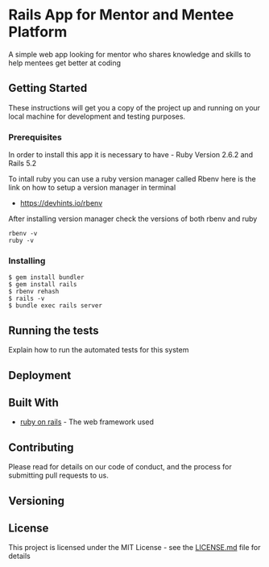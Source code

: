 # Rails App for Mentor and Mentee Platform 

A simple web app looking for mentor who shares knowledge and skills to help mentees get better at coding 

## Getting Started

These instructions will get you a copy of the project up and running on your local machine for development and testing purposes.

### Prerequisites

In order to install this app it is necessary to have - Ruby Version 2.6.2 and Rails 5.2

To intall ruby you can use  a ruby version manager called Rbenv here is the link on how to setup a version manager in terminal
- https://devhints.io/rbenv

After installing version manager check the versions of both rbenv and ruby 

```
rbenv -v
ruby -v
```



### Installing

```
$ gem install bundler
$ gem install rails
$ rbenv rehash 
$ rails -v
$ bundle exec rails server

```

## Running the tests

Explain how to run the automated tests for this system

## Deployment


## Built With

* [ruby on rails](https://rubyonrails.org/) - The web framework used


## Contributing

Please read for details on our code of conduct, and the process for submitting pull requests to us.

## Versioning


## License

This project is licensed under the MIT License - see the [LICENSE.md](LICENSE.md) file for details
